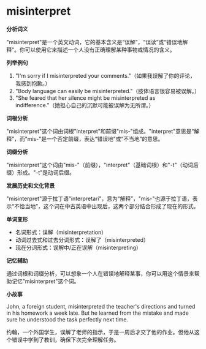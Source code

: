 # misinterpret

**分析词义**

  

"misinterpret"是一个英文动词，它的基本含义是“误解”，“误读”或“错误地解释”。你可以使用它来描述一个人没有正确理解某种事物或情况的含义。

  

**列举例句**

  

1.  "I'm sorry if I misinterpreted your comments."（如果我误解了你的评论，我感到抱歉。）
2.  "Body language can easily be misinterpreted."（肢体语言很容易被误解。）
3.  "She feared that her silence might be misinterpreted as indifference."（她担心自己的沉默可能被误解为无所谓。）

  

**词根分析**

  

"misinterpret"这个词由词根"interpret"和前缀"mis-"组成。"interpret"意思是“解释”，而"mis-"是一个否定前缀，表达“错误地”或“不当地”的意思。

  

**词缀分析**

  

"misinterpret"这个词由"mis-"（前缀），"interpret"（基础词根）和"-t"（动词后缀）形成。"-t"是动词后缀。

  

**发展历史和文化背景**

  

"misinterpret"源于拉丁语"interpretari"，意为“解释”，"mis-"也源于拉丁语，表示“不恰当地”，这个词在中古英语中出现后，这两个部分结合形成了现在的形式。

  

**单词变形**

  

*   名词形式：误解（misinterpretation）
*   动词过去式和过去分词形式：误解了（misinterpreted）
*   现在分词形式：误解中/正在误解（misinterpreting）

  

**记忆辅助**

  

通过词根和词缀分析，可以想象一个人在错误地解释某事，你可以用这个情景来帮助记忆"misinterpret"这个词。

  

**小故事**

  

John, a foreign student, misinterpreted the teacher's directions and turned in his homework a week late. But he learned from the mistake and made sure he understood the task perfectly next time.

  

约翰，一个外国学生，误解了老师的指示，于是一周后才交了他的作业。但他从这个错误中学到了教训，确保下次完全理解任务。
